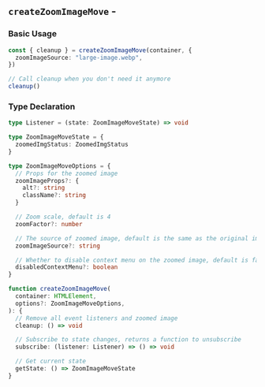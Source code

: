 <script setup>
import BundleSize from '../components/BundleSize.vue'
</script>

## `createZoomImageMove` - <BundleSize func="createZoomImageMove" pkg="@zoom-image/core" />

### Basic Usage

```ts
const { cleanup } = createZoomImageMove(container, {
  zoomImageSource: "large-image.webp",
})

// Call cleanup when you don't need it anymore
cleanup()
```

### Type Declaration

```ts
type Listener = (state: ZoomImageMoveState) => void

type ZoomImageMoveState = {
  zoomedImgStatus: ZoomedImgStatus
}

type ZoomImageMoveOptions = {
  // Props for the zoomed image
  zoomImageProps?: {
    alt?: string
    className?: string
  }

  // Zoom scale, default is 4
  zoomFactor?: number

  // The source of zoomed image, default is the same as the original image
  zoomImageSource?: string

  // Whether to disable context menu on the zoomed image, default is false
  disabledContextMenu?: boolean
}

function createZoomImageMove(
  container: HTMLElement,
  options?: ZoomImageMoveOptions,
): {
  // Remove all event listeners and zoomed image
  cleanup: () => void

  // Subscribe to state changes, returns a function to unsubscribe
  subscribe: (listener: Listener) => () => void

  // Get current state
  getState: () => ZoomImageMoveState
}
```
